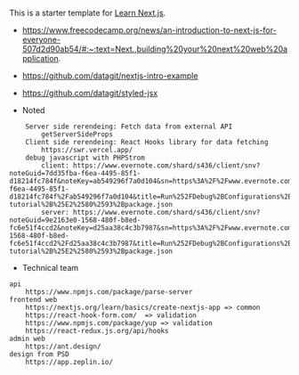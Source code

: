 This is a starter template for [Learn Next.js](https://nextjs.org/learn).
- https://www.freecodecamp.org/news/an-introduction-to-next-js-for-everyone-507d2d90ab54/#:~:text=Next.,building%20your%20next%20web%20application.
- https://github.com/datagit/nextjs-intro-example
- https://github.com/datagit/styled-jsx


- Noted
```
    Server side rerendeing: Fetch data from external API
        getServerSideProps
    Client side rerendeing: React Hooks library for data fetching
        https://swr.vercel.app/
    debug javascript with PHPStrom
        client: https://www.evernote.com/shard/s436/client/snv?noteGuid=7dd35fba-f6ea-4495-85f1-d18214fc784f&noteKey=ab549296f7a0d104&sn=https%3A%2F%2Fwww.evernote.com%2Fshard%2Fs436%2Fsh%2F7dd35fba-f6ea-4495-85f1-d18214fc784f%2Fab549296f7a0d104&title=Run%252FDebug%2BConfigurations%2Band%2Bnextjs-tutorial%2B%25E2%2580%2593%2Bpackage.json
        server: https://www.evernote.com/shard/s436/client/snv?noteGuid=9e2163e0-1568-480f-b8ed-fc6e51f4ccd2&noteKey=d25aa38c4c3b7987&sn=https%3A%2F%2Fwww.evernote.com%2Fshard%2Fs436%2Fsh%2F9e2163e0-1568-480f-b8ed-fc6e51f4ccd2%2Fd25aa38c4c3b7987&title=Run%252FDebug%2BConfigurations%2Band%2Bnextjs-tutorial%2B%25E2%2580%2593%2Bpackage.json
```
- Technical team
```
api
	https://www.npmjs.com/package/parse-server
frontend web
	https://nextjs.org/learn/basics/create-nextjs-app => common
	https://react-hook-form.com/  => validation
	https://www.npmjs.com/package/yup => validation
	https://react-redux.js.org/api/hooks
admin web
	https://ant.design/
design from PSD
	https://app.zeplin.io/
```
